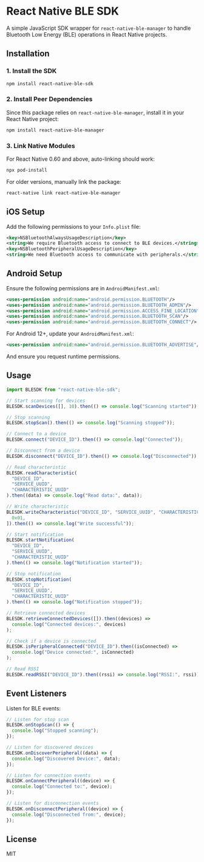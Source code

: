 # React Native BLE SDK

A simple JavaScript SDK wrapper for `react-native-ble-manager` to handle Bluetooth Low Energy (BLE) operations in React Native projects.

## Installation

### 1. Install the SDK

```sh
npm install react-native-ble-sdk
```

### 2. Install Peer Dependencies

Since this package relies on `react-native-ble-manager`, install it in your React Native project:

```sh
npm install react-native-ble-manager
```

### 3. Link Native Modules

For React Native 0.60 and above, auto-linking should work:

```sh
npx pod-install
```

For older versions, manually link the package:

```sh
react-native link react-native-ble-manager
```

## iOS Setup

Add the following permissions to your `Info.plist` file:

```xml
<key>NSBluetoothAlwaysUsageDescription</key>
<string>We require Bluetooth access to connect to BLE devices.</string>
<key>NSBluetoothPeripheralUsageDescription</key>
<string>We need Bluetooth access to communicate with peripherals.</string>
```

## Android Setup

Ensure the following permissions are in `AndroidManifest.xml`:

```xml
<uses-permission android:name="android.permission.BLUETOOTH"/>
<uses-permission android:name="android.permission.BLUETOOTH_ADMIN"/>
<uses-permission android:name="android.permission.ACCESS_FINE_LOCATION"/>
<uses-permission android:name="android.permission.BLUETOOTH_SCAN"/>
<uses-permission android:name="android.permission.BLUETOOTH_CONNECT"/>
```

For Android 12+, update your `AndroidManifest.xml`:

```xml
<uses-permission android:name="android.permission.BLUETOOTH_ADVERTISE"/>
```

And ensure you request runtime permissions.

## Usage

```typescript
import BLESDK from "react-native-ble-sdk";

// Start scanning for devices
BLESDK.scanDevices([], 10).then(() => console.log("Scanning started"));

// Stop scanning
BLESDK.stopScan().then(() => console.log("Scanning stopped"));

// Connect to a device
BLESDK.connect("DEVICE_ID").then(() => console.log("Connected"));

// Disconnect from a device
BLESDK.disconnect("DEVICE_ID").then(() => console.log("Disconnected"));

// Read characteristic
BLESDK.readCharacteristic(
  "DEVICE_ID",
  "SERVICE_UUID",
  "CHARACTERISTIC_UUID"
).then((data) => console.log("Read data:", data));

// Write characteristic
BLESDK.writeCharacteristic("DEVICE_ID", "SERVICE_UUID", "CHARACTERISTIC_UUID", [
  0x01,
]).then(() => console.log("Write successful"));

// Start notification
BLESDK.startNotification(
  "DEVICE_ID",
  "SERVICE_UUID",
  "CHARACTERISTIC_UUID"
).then(() => console.log("Notification started"));

// Stop notification
BLESDK.stopNotification(
  "DEVICE_ID",
  "SERVICE_UUID",
  "CHARACTERISTIC_UUID"
).then(() => console.log("Notification stopped"));

// Retrieve connected devices
BLESDK.retrieveConnectedDevices([]).then((devices) =>
  console.log("Connected devices:", devices)
);

// Check if a device is connected
BLESDK.isPeripheralConnected("DEVICE_ID").then((isConnected) =>
  console.log("Device connected:", isConnected)
);

// Read RSSI
BLESDK.readRSSI("DEVICE_ID").then((rssi) => console.log("RSSI:", rssi));
```

## Event Listeners

Listen for BLE events:

```typescript
// Listen for stop scan
BLESDK.onStopScan(() => {
  console.log("Stopped scanning");
});

// Listen for discovered devices
BLESDK.onDiscoverPeripheral((data) => {
  console.log("Discovered Device:", data);
});

// Listen for connection events
BLESDK.onConnectPeripheral((device) => {
  console.log("Connected to:", device);
});

// Listen for disconnection events
BLESDK.onDisconnectPeripheral((device) => {
  console.log("Disconnected from:", device);
});
```

## License

MIT
